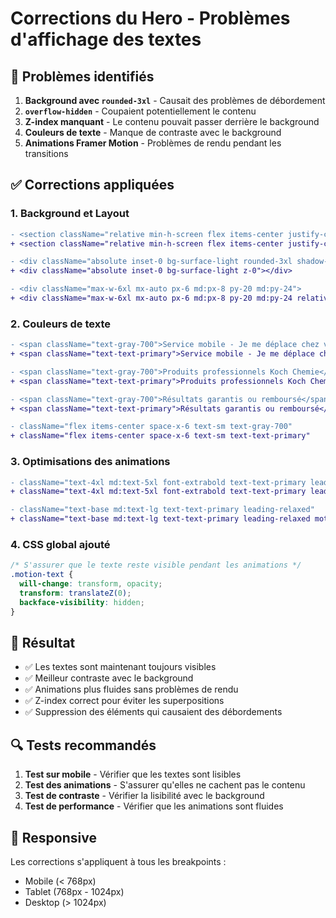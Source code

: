 # Corrections du Hero - Problèmes d'affichage des textes

## 🐛 Problèmes identifiés

1. **Background avec `rounded-3xl`** - Causait des problèmes de débordement
2. **`overflow-hidden`** - Coupaient potentiellement le contenu
3. **Z-index manquant** - Le contenu pouvait passer derrière le background
4. **Couleurs de texte** - Manque de contraste avec le background
5. **Animations Framer Motion** - Problèmes de rendu pendant les transitions

## ✅ Corrections appliquées

### 1. Background et Layout
```diff
- <section className="relative min-h-screen flex items-center justify-center overflow-hidden pt-16">
+ <section className="relative min-h-screen flex items-center justify-center pt-16">

- <div className="absolute inset-0 bg-surface-light rounded-3xl shadow-sm"></div>
+ <div className="absolute inset-0 bg-surface-light z-0"></div>

- <div className="max-w-6xl mx-auto px-6 md:px-8 py-20 md:py-24">
+ <div className="max-w-6xl mx-auto px-6 md:px-8 py-20 md:py-24 relative z-10">
```

### 2. Couleurs de texte
```diff
- <span className="text-gray-700">Service mobile - Je me déplace chez vous</span>
+ <span className="text-text-primary">Service mobile - Je me déplace chez vous</span>

- <span className="text-gray-700">Produits professionnels Koch Chemie</span>
+ <span className="text-text-primary">Produits professionnels Koch Chemie</span>

- <span className="text-gray-700">Résultats garantis ou remboursé</span>
+ <span className="text-text-primary">Résultats garantis ou remboursé</span>

- className="flex items-center space-x-6 text-sm text-gray-700"
+ className="flex items-center space-x-6 text-sm text-text-primary"
```

### 3. Optimisations des animations
```diff
- className="text-4xl md:text-5xl font-extrabold text-text-primary leading-tight font-kamerik"
+ className="text-4xl md:text-5xl font-extrabold text-text-primary leading-tight font-kamerik relative motion-text"

- className="text-base md:text-lg text-text-primary leading-relaxed"
+ className="text-base md:text-lg text-text-primary leading-relaxed motion-text"
```

### 4. CSS global ajouté
```css
/* S'assurer que le texte reste visible pendant les animations */
.motion-text {
  will-change: transform, opacity;
  transform: translateZ(0);
  backface-visibility: hidden;
}
```

## 🎯 Résultat

- ✅ Les textes sont maintenant toujours visibles
- ✅ Meilleur contraste avec le background
- ✅ Animations plus fluides sans problèmes de rendu
- ✅ Z-index correct pour éviter les superpositions
- ✅ Suppression des éléments qui causaient des débordements

## 🔍 Tests recommandés

1. **Test sur mobile** - Vérifier que les textes sont lisibles
2. **Test des animations** - S'assurer qu'elles ne cachent pas le contenu
3. **Test de contraste** - Vérifier la lisibilité avec le background
4. **Test de performance** - Vérifier que les animations sont fluides

## 📱 Responsive

Les corrections s'appliquent à tous les breakpoints :
- Mobile (< 768px)
- Tablet (768px - 1024px)
- Desktop (> 1024px) 